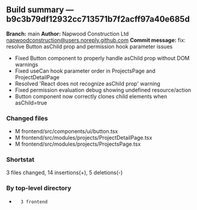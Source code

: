 ## Build summary — b9c3b79df12932cc713571b7f2acff97a40e685d

**Branch:** main **Author:** Napwood Construction Ltd <napwoodconstruction@users.noreply.github.com>
**Commit message:** fix: resolve Button asChild prop and permission hook parameter issues

- Fixed Button component to properly handle asChild prop without DOM warnings
- Fixed useCan hook parameter order in ProjectsPage and ProjectDetailPage
- Resolved 'React does not recognize asChild prop' warning
- Fixed permission evaluation debug showing undefined resource/action
- Button component now correctly clones child elements when asChild=true

### Changed files

- M frontend/src/components/ui/button.tsx
- M frontend/src/modules/projects/ProjectDetailPage.tsx
- M frontend/src/modules/projects/ProjectsPage.tsx

### Shortstat

3 files changed, 14 insertions(+), 5 deletions(-)

### By top-level directory

-       3 frontend
